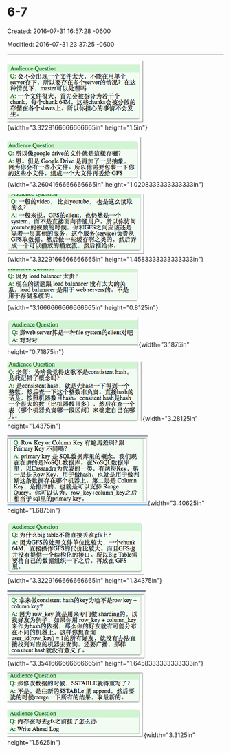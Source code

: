 # 6-7

Created: 2016-07-31 16:57:28 -0600

Modified: 2016-07-31 23:37:25 -0600

---

![](../media/Question-6-7-image1.png){width="3.3229166666666665in" height="1.5in"}



![](../media/Question-6-7-image2.png){width="3.2604166666666665in" height="1.0208333333333333in"}



![](../media/Question-6-7-image3.png){width="3.3229166666666665in" height="1.4583333333333333in"}



![](../media/Question-6-7-image4.png){width="3.1666666666666665in" height="0.8125in"}



![](../media/Question-6-7-image5.png){width="3.1875in" height="0.71875in"}



![](../media/Question-6-7-image6.png){width="3.28125in" height="1.4375in"}



![](../media/Question-6-7-image7.png){width="3.40625in" height="1.6875in"}



![](../media/Question-6-7-image8.png){width="3.3229166666666665in" height="1.34375in"}



![](../media/Question-6-7-image9.png){width="3.3541666666666665in" height="1.6458333333333333in"}



![](../media/Question-6-7-image10.png){width="3.3125in" height="1.5625in"}












